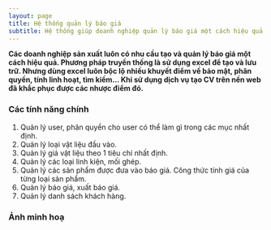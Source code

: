 ```yaml
---
layout: page
title: Hệ thống quản lý báo giá
subtitle: Hệ thống giúp doanh nghiệp quản lý báo giá một cách hiệu quả. Từ việc quản lý đầu vào sản phẩm, các phụ kiện, điều kiện, công thức tính giá... cho đến việc xuất ra một bản báo giá đúng chuẩn và chuyên nghiệp.
---
```


**Các doanh nghiệp sản xuất luôn có nhu cầu tạo và quản lý báo giá một cách hiệu quả. Phương pháp truyền thống là sử dụng excel để tạo và lưu trữ. Nhưng dùng excel luôn bộc lộ nhiều khuyết điểm về bảo mật, phân quyền, tính linh hoạt, tìm kiếm... Khi sử dụng dịch vụ tạo CV trên nền web đã khắc phục được các nhược điểm đó.**

### Các tính năng chính

1. Quản lý user, phân quyền cho user có thể làm gì trong các mục nhất định.
2. Quản lý loại vật liệu đầu vào.
3. Quản lý giá vật liệu theo 1 tiêu chí nhất định.
4. Quản lý các loại linh kiện, mối ghép.
5. Quản lý các sản phẩm được đưa vào báo giá. Công thức tính giá của từng loại sản phẩm.
6. Quản lý báo giá, xuất báo giá.
7. Quản lý danh sách khách hàng.

### Ảnh minh hoạ
